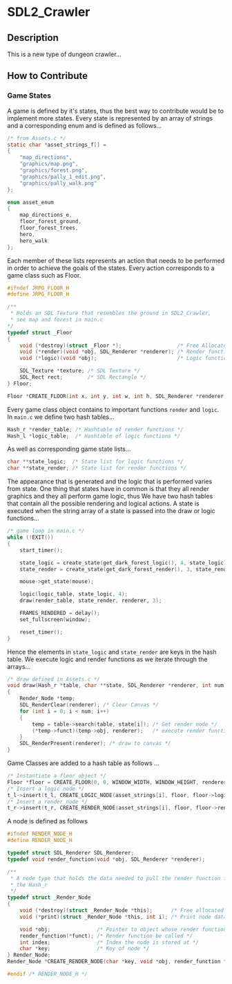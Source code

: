 # SDL2_Crawler
## Description
This is a new type of dungeon crawler...
## How to Contribute
### Game States
A game is defined by it's states, thus the best way to contribute would be to implement more states.
Every state is represented by an array of strings and a corresponding enum and is defined as follows...
```c
/* from Assets.c */
static char *asset_strings_f[] =
{
    "map_directions",
    "graphics/map.png",
    "graphics/forest.png",
    "graphics/pally_1_edit.png",
    "graphics/pally_walk.png"
};

enum asset_enum
{
    map_directions_e,
    floor_forest_ground,
    floor_forest_trees,
    hero,
    hero_walk
};

```
Each member of these lists represents an action that needs to be performed in order to achieve the goals of the states. Every action corresponds to a game class such as Floor.

```c
#ifndef JRPG_FLOOR_H
#define JRPG_FLOOR_H

/**
 * Holds an SDL Texture that resembles the ground in SDL2_Crawler,
 * see map and forest in main.c
*/
typedef struct _Floor
{
    void (*destroy)(struct _Floor *);                  /* Free Allocated Memory */
    void (*render)(void *obj, SDL_Renderer *renderer); /* Render function */
    void (*logic)(void *obj);                          /* Logic function */

    SDL_Texture *texture; /* SDL Texture */
    SDL_Rect rect;        /* SDL Rectangle */
} Floor;

Floor *CREATE_FLOOR(int x, int y, int w, int h, SDL_Renderer *renderer, const char *path);
```
Every game class object contains to important functions `render` and `logic`. In `main.c` we define two hash tables...
```c
Hash_r *render_table; /* Hashtable of render functions */
Hash_l *logic_table;  /* Hashtable of logic functions */
```
As well as corresponding game state lists...
```c
char **state_logic;  /* State list for logic functions */
char **state_render; /* State list for render functions */
```
The appearance that is generated and the logic that is performed varies from state. One thing that states have in common is that they all render graphics and they all perform game logic, thus We have two hash tables that contain all the possible rendering and logical actions.  A state is executed when the string array of a state is passed into the draw or logic functions...
```c
/* game loop in main.c */
while (!EXIT())
{
    start_timer();

    state_logic = create_state(get_dark_forest_logic(), 4, state_logic);
    state_render = create_state(get_dark_forest_render(), 3, state_render);

    mouse->get_state(mouse);

    logic(logic_table, state_logic, 4);
    draw(render_table, state_render, renderer, 3);

    FRAMES_RENDERED = delay();
    set_fullscreen(window);

    reset_timer();
}
```
Hence the elements in `state_logic` and `state_render` are keys in the hash table. We execute logic and render functions as we iterate through the arrays...
```c
/* draw defined in Assets.c */
void draw(Hash_r *table, char **state, SDL_Renderer *renderer, int num)
{
    Render_Node *temp;
    SDL_RenderClear(renderer); /* Clear Canvas */
    for (int i = 0; i < num; i++)
    {
        temp = table->search(table, state[i]); /* Get render node */
        (*temp->funct)(temp->obj, renderer);   /* execute render function */
    }
    SDL_RenderPresent(renderer); /* draw to canvas */
}
```
Game Classes are added to a hash table as follows ...
```c
/* Instantiate a floor object */
Floor *floor = CREATE_FLOOR(0, 0, WINDOW_WIDTH, WINDOW_HEIGHT, renderer, asset_strings[i]);
/* Insert a logic node */
t_l->insert(t_l, CREATE_LOGIC_NODE(asset_strings[i], floor, floor->logic));
/* Insert a render node */
t_r->insert(t_r, CREATE_RENDER_NODE(asset_strings[i], floor, floor->render));
```
A node is defined as follows
```c
#ifndef RENDER_NODE_H
#define RENDER_NODE_H

typedef struct SDL_Renderer SDL_Renderer;
typedef void render_function(void *obj, SDL_Renderer *renderer);

/**
 * A node type that holds the data needed to pull the render function from
 * the Hash_r
 */
typedef struct _Render_Node
{
    void (*destroy)(struct _Render_Node *this);      /* Free allocated memory */
    void (*print)(struct _Render_Node *this, int i); /* Print node data */

    void *obj;               /* Pointer to object whose render function will be called */
    render_function(*funct); /* Render function be called */
    int index;               /* Index the node is stored at */
    char *key;               /* Key of node */
} Render_Node;
Render_Node *CREATE_RENDER_NODE(char *key, void *obj, render_function funct);

#endif /* RENDER_NODE_H */
```
